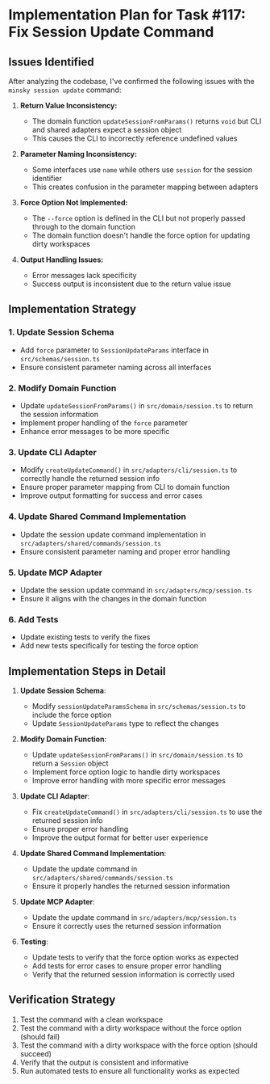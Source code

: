 # Implementation Plan for Task #117: Fix Session Update Command

## Issues Identified

After analyzing the codebase, I've confirmed the following issues with the `minsky session update` command:

1. **Return Value Inconsistency:**
   - The domain function `updateSessionFromParams()` returns `void` but CLI and shared adapters expect a session object
   - This causes the CLI to incorrectly reference undefined values

2. **Parameter Naming Inconsistency:**
   - Some interfaces use `name` while others use `session` for the session identifier
   - This creates confusion in the parameter mapping between adapters

3. **Force Option Not Implemented:**
   - The `--force` option is defined in the CLI but not properly passed through to the domain function
   - The domain function doesn't handle the force option for updating dirty workspaces

4. **Output Handling Issues:**
   - Error messages lack specificity
   - Success output is inconsistent due to the return value issue

## Implementation Strategy

### 1. Update Session Schema

- Add `force` parameter to `SessionUpdateParams` interface in `src/schemas/session.ts`
- Ensure consistent parameter naming across all interfaces

### 2. Modify Domain Function

- Update `updateSessionFromParams()` in `src/domain/session.ts` to return the session information
- Implement proper handling of the `force` parameter
- Enhance error messages to be more specific

### 3. Update CLI Adapter

- Modify `createUpdateCommand()` in `src/adapters/cli/session.ts` to correctly handle the returned session info
- Ensure proper parameter mapping from CLI to domain function
- Improve output formatting for success and error cases

### 4. Update Shared Command Implementation

- Update the session update command implementation in `src/adapters/shared/commands/session.ts`
- Ensure consistent parameter naming and proper error handling

### 5. Update MCP Adapter

- Update the session update command in `src/adapters/mcp/session.ts`
- Ensure it aligns with the changes in the domain function

### 6. Add Tests

- Update existing tests to verify the fixes
- Add new tests specifically for testing the force option

## Implementation Steps in Detail

1. **Update Session Schema**:
   - Modify `sessionUpdateParamsSchema` in `src/schemas/session.ts` to include the force option
   - Update `SessionUpdateParams` type to reflect the changes

2. **Modify Domain Function**:
   - Update `updateSessionFromParams()` in `src/domain/session.ts` to return a `Session` object
   - Implement force option logic to handle dirty workspaces
   - Improve error handling with more specific error messages

3. **Update CLI Adapter**:
   - Fix `createUpdateCommand()` in `src/adapters/cli/session.ts` to use the returned session info
   - Ensure proper error handling
   - Improve the output format for better user experience

4. **Update Shared Command Implementation**:
   - Update the update command in `src/adapters/shared/commands/session.ts`
   - Ensure it properly handles the returned session information

5. **Update MCP Adapter**:
   - Update the update command in `src/adapters/mcp/session.ts`
   - Ensure it correctly uses the returned session information

6. **Testing**:
   - Update tests to verify that the force option works as expected
   - Add tests for error cases to ensure proper error handling
   - Verify that the returned session information is correctly used

## Verification Strategy

1. Test the command with a clean workspace
2. Test the command with a dirty workspace without the force option (should fail)
3. Test the command with a dirty workspace with the force option (should succeed)
4. Verify that the output is consistent and informative
5. Run automated tests to ensure all functionality works as expected 
